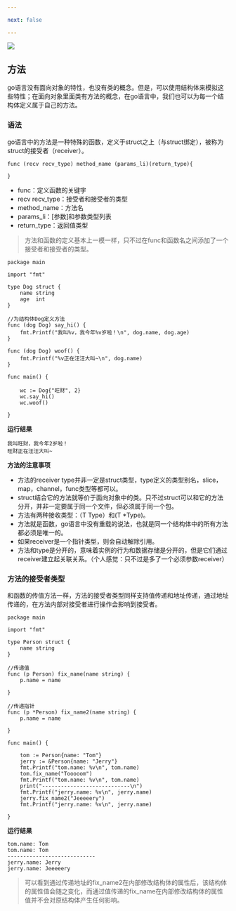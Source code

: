 ```yaml
---

next: false

---
```




<BlogInfo id="400"/>

![](https://gimg2.baidu.com/image_search/src=http%3A%2F%2Fp8.itc.cn%2Fq_70%2Fimages03%2F20210221%2Fd778753d6a0d4ab9b685aaf362810c0d.gif&refer=http%3A%2F%2Fp8.itc.cn&app=2002&size=f9999,10000&q=a80&n=0&g=0n&fmt=auto?sec=1665661975&t=37860c72d333426b69c936abcb7d5473)

## 方法

go语言没有面向对象的特性，也没有类的概念。但是，可以使用结构体来模拟这些特性；在面向对象里面类有方法的概念，在go语言中，我们也可以为每一个结构体定义属于自己的方法。

### **语法**

go语言中的方法是一种特殊的函数，定义于struct之上（与struct绑定），被称为struct的接受者（receiver）。


```golang
func (recv recv_type) method_name (params_li)(return_type){
    
}
```

  * func：定义函数的关键字
  * recv recv_type：接受者和接受者的类型
  * method_name：方法名
  * params_li：[参数]和参数类型列表
  * return_type：返回值类型

> 方法和函数的定义基本上一模一样，只不过在func和函数名之间添加了一个接受者和接受者的类型。


```golang
package main

import "fmt"

type Dog struct {
	name string
	age  int
}

//为结构体Dog定义方法
func (dog Dog) say_hi() {
	fmt.Printf("我叫%v，我今年%v岁啦！\n", dog.name, dog.age) 
}

func (dog Dog) woof() {
	fmt.Printf("%v正在汪汪大叫~\n", dog.name)
}

func main() {

	wc := Dog{"旺财", 2}
	wc.say_hi()
	wc.woof()

}
```


**运行结果**

```shell script
我叫旺财，我今年2岁啦！
旺财正在汪汪大叫~
```

**方法的注意事项**

  * 方法的receiver type并非一定是struct类型，type定义的类型别名，slice，map，channel，func类型等都可以。
  * struct结合它的方法就等价于面向对象中的类。只不过struct可以和它的方法分开，并非一定要属于同一个文件，但必须属于同一个包。
  * 方法有两种接收类型：（T Type）和(T *Type)。
  * 方法就是函数，go语言中没有重载的说法，也就是同一个结构体中的所有方法都必须是唯一的。
  * 如果receiver是一个指针类型，则会自动解除引用。
  * 方法和type是分开的，意味着实例的行为和数据存储是分开的，但是它们通过receiver建立起关联关系。（个人感觉：只不过是多了一个必须参数receiver）

### 方法的接受者类型

和函数的传值方法一样，方法的接受者类型同样支持值传递和地址传递，通过地址传递的，在方法内部对接受者进行操作会影响到接受者。

```golang
package main

import "fmt"

type Person struct {
	name string
}

//传递值
func (p Person) fix_name(name string) {
	p.name = name

}

//传递指针
func (p *Person) fix_name2(name string) {
	p.name = name

}

func main() {

	tom := Person{name: "Tom"}
	jerry := &Person{name: "Jerry"}
	fmt.Printf("tom.name: %v\n", tom.name)
	tom.fix_name("Tooooom")
	fmt.Printf("tom.name: %v\n", tom.name)
	print("----------------------------\n")
	fmt.Printf("jerry.name: %v\n", jerry.name)
	jerry.fix_name2("Jeeeeery")
	fmt.Printf("jerry.name: %v\n", jerry.name)

}
```


**运行结果**

```shell script
tom.name: Tom
tom.name: Tom
----------------------------
jerry.name: Jerry
jerry.name: Jeeeeery
```

>
> 可以看到通过传递地址的fix_name2在内部修改结构体的属性后，该结构体的属性值会随之变化，而通过值传递的fix_name在内部修改结构体的属性值并不会对原结构体产生任何影响。





<ActionBox />
